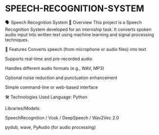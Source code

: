 # SPEECH-RECOGNITION-SYSTEM
🗣️ Speech Recognition System
📝 Overview
This project is a Speech Recognition System developed for an internship task. It converts spoken audio input into written text using machine learning and signal processing techniques.

🎯 Features
Converts speech (from microphone or audio files) into text

Supports real-time and pre-recorded audio

Handles different audio formats (e.g., WAV, MP3)

Optional noise reduction and punctuation enhancement

Simple command-line or web-based interface

🛠️ Technologies Used
Language: Python

Libraries/Models:

SpeechRecognition / Vosk / DeepSpeech / Wav2Vec 2.0

pydub, wave, PyAudio (for audio processing)
